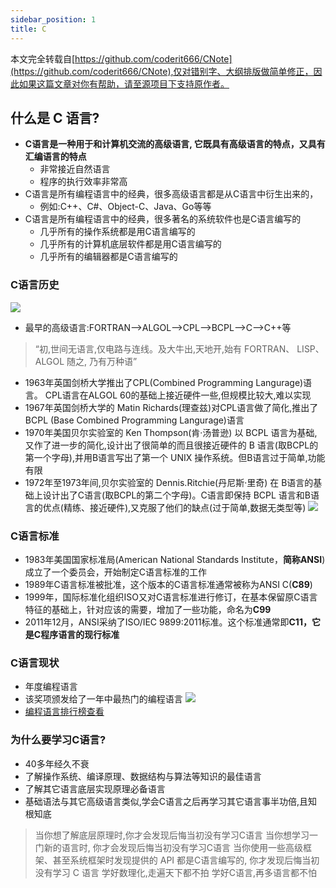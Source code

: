 ```yaml
---
sidebar_position: 1
title: C
---
```


本文完全转载自[https://github.com/coderit666/CNote](https://github.com/coderit666/CNote),仅对错别字、大纲排版做简单修正，因此如果这篇文章对你有帮助，请至源项目下支持原作者。



## 什么是 C 语言?

- **C语言是一种用于和计算机交流的高级语言, 它既具有高级语言的特点，又具有汇编语言的特点**
  + 非常接近自然语言
  + 程序的执行效率非常高
- C语言是所有编程语言中的经典，很多高级语言都是从C语言中衍生出来的，
  + 例如:C++、C#、Object-C、Java、Go等等
- C语言是所有编程语言中的经典，很多著名的系统软件也是C语言编写的
  + 几乎所有的操作系统都是用C语言编写的
  + 几乎所有的计算机底层软件都是用C语言编写的
  + 几乎所有的编辑器都是C语言编写的



### C语言历史

![](https://images.weserv.nl/?url=https://img-blog.csdnimg.cn/img_convert/61231e41c3ac5ebf9aa13e98a46c6505.webp)

- 最早的高级语言:FORTRAN-->ALGOL-->CPL-->BCPL-->C-->C++等

> “初,世间无语言,仅电路与连线。及大牛出,天地开,始有 FORTRAN、 LISP、ALGOL 随之, 乃有万种语”

- 1963年英国剑桥大学推出了CPL(Combined Programming Langurage)语言。 CPL语言在ALGOL 60的基础上接近硬件一些,但规模比较大,难以实现
- 1967年英国剑桥大学的 Matin Richards(理查兹)对CPL语言做了简化,推出了 BCPL (Base Combined Programming Langurage)语言
- 1970年美国贝尔实验室的 Ken Thompson(肯·汤普逊) 以 BCPL 语言为基础,又作了进一步的简化,设计出了很简单的而且很接近硬件的 B 语言(取BCPL的第一个字母),并用B语言写出了第一个 UNIX 操作系统。但B语言过于简单,功能有限
- 1972年至1973年间,贝尔实验室的 Dennis.Ritchie(丹尼斯·里奇) 在 B语言的基础上设计出了C语言(取BCPL的第二个字母)。C语言即保持 BCPL 语言和B语言的优点(精练、接近硬件),又克服了他们的缺点(过于简单,数据无类型等)
  ![](https://images.weserv.nl/?url=https://img-blog.csdnimg.cn/img_convert/4ba25f6defb66dda5e45a1e6048089f5.webp)

### C语言标准

- 1983年美国国家标准局(American National Standards Institute，**简称ANSI**)成立了一个委员会，开始制定C语言标准的工作
- 1989年C语言标准被批准，这个版本的C语言标准通常被称为ANSI C(**C89**)
- 1999年，国际标准化组织ISO又对C语言标准进行修订，在基本保留原C语言特征的基础上，针对应该的需要，增加了一些功能，命名为**C99**
- 2011年12月，ANSI采纳了ISO/IEC 9899:2011标准。这个标准通常即**C11，它是C程序语言的现行标准**



### C语言现状

- 年度编程语言
- 该奖项颁发给了一年中最热门的编程语言
  ![](https://images.weserv.nl/?url=https://img-blog.csdnimg.cn/img_convert/3d49b9d00bab09124c51ac3620dbbc51.webp)
- [编程语言排行榜查看](http://www.tiobe.com/index.php/content/paperinfo/tpci/index.html)



### 为什么要学习C语言?

- 40多年经久不衰
- 了解操作系统、编译原理、数据结构与算法等知识的最佳语言
- 了解其它语言底层实现原理必备语言
- 基础语法与其它高级语言类似,学会C语言之后再学习其它语言事半功倍,且知根知底

> 当你想了解底层原理时,你才会发现后悔当初没有学习C语言
> 当你想学习一门新的语言时, 你才会发现后悔当初没有学习C语言
> 当你使用一些高级框架、甚至系统框架时发现提供的 API 都是C语言编写的, 你才发现后悔当初没有学习 C 语言
> 学好数理化,走遍天下都不拍
> 学好C语言,再多语言都不怕